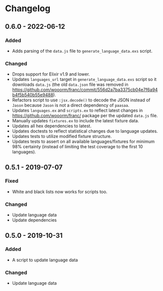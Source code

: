 # Changelog

## 0.6.0 - 2022-06-12

### Added

- Adds parsing of the `data.js` file to `generate_language_data.exs` script.

### Changed
- Drops support for Elixir v1.9 and lower.
- Updates `languages_url` target in `generate_language_data.exs` script so it downloads `data.js` (the old `data.json` file was removed in <https://github.com/wooorm/franc/commit/556d2a7ba3375cb04e7f6a94b4f5b540b55e9488>).
- Refactors script to use `:jsx.decode()` to decode the JSON instead of `Jason` because `Jason` is not a direct dependency of `paasaa`.
- Updates `languages.ex` and `scripts.ex` to reflect latest changes in <https://github.com/wooorm/franc/> package per the updated `data.js` file.
- Manually updates `fixtures.ex` to include the latest fixture data.
- Updates all hex dependencies to latest.
- Updates doctests to reflect statistical changes due to language updates.
- Updates tests to utilize modified fixture structure.
- Updates tests to assert on all available languages/fixtures for minimum 98% certainty (instead of limiting the test coverage to the first 10 languages).

## 0.5.1 - 2019-07-07

### Fixed

- White and black lists now works for scripts too.

### Changed

- Update language data
- Update dependencies

## 0.5.0 - 2019-10-31

### Added

- A script to update language data

### Changed

- Update language data

